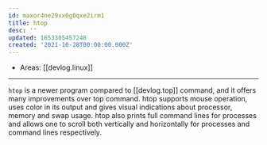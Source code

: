 ```yaml
---
id: maxor4ne29xx0g0qxe2irm1
title: htop
desc: ''
updated: 1653305457248
created: '2021-10-28T00:00:00.000Z'
---
```


- Areas: [[devlog.linux]]

---

`htop` is a newer program compared to [[devlog.top]] command, and it offers many improvements over top command. htop supports mouse operation, uses color in its output and gives visual indications about processor, memory and swap usage. htop also prints full command lines for processes and allows one to scroll both vertically and horizontally for processes and command lines respectively.
